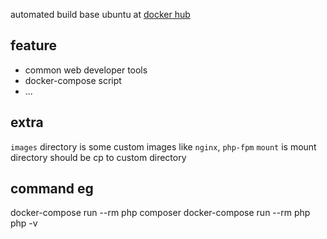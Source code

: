 automated build base ubuntu at [docker hub](https://hub.docker.com/r/aimsam/ubuntu/)

## feature

- common web developer tools 
- docker-compose script
- ...

## extra

`images` directory is some custom images like `nginx`, `php-fpm`
`mount` is mount directory should be cp to custom directory

## command eg
docker-compose run --rm php composer
docker-compose run --rm php php -v

